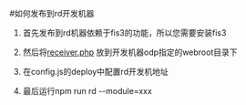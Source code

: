 #如何发布到rd开发机器

1. 首先发布到rd机器依赖于fis3的功能，所以您需要安装fis3

2. 然后将[receiver.php](https://github.com/fex-team/fis3-deploy-http-push/blob/master/receiver.php) 放到开发机器odp指定的webroot目录下

3. 在config.js的deploy中配置rd开发机地址

4. 最后运行npm run rd --module=xxx
